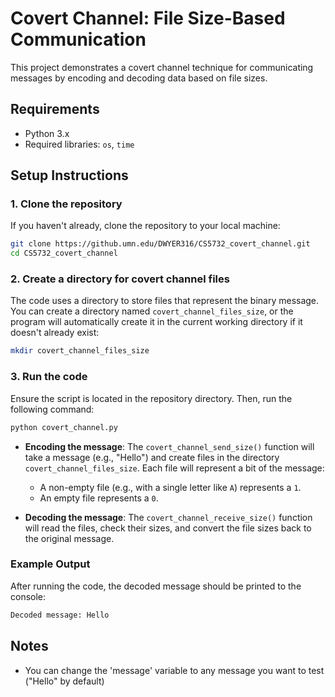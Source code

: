 # Covert Channel: File Size-Based Communication

This project demonstrates a covert channel technique for communicating messages by encoding and decoding data based on file sizes.

## Requirements

- Python 3.x
- Required libraries: `os`, `time`

## Setup Instructions

### 1. Clone the repository

If you haven't already, clone the repository to your local machine:

```bash
git clone https://github.umn.edu/DWYER316/CS5732_covert_channel.git
cd CS5732_covert_channel
```

### 2. Create a directory for covert channel files

The code uses a directory to store files that represent the binary message. You can create a directory named `covert_channel_files_size`, or the program will automatically create it in the current working directory if it doesn't already exist:

```bash
mkdir covert_channel_files_size
```

### 3. Run the code

Ensure the script is located in the repository directory. Then, run the following command:

```bash
python covert_channel.py
```

- **Encoding the message**: The `covert_channel_send_size()` function will take a message (e.g., "Hello") and create files in the directory `covert_channel_files_size`. Each file will represent a bit of the message:
  - A non-empty file (e.g., with a single letter like `A`) represents a `1`.
  - An empty file represents a `0`.

- **Decoding the message**: The `covert_channel_receive_size()` function will read the files, check their sizes, and convert the file sizes back to the original message.

### Example Output

After running the code, the decoded message should be printed to the console:

```bash
Decoded message: Hello
```

## Notes

- You can change the 'message' variable to any message you want to test ("Hello" by default)



